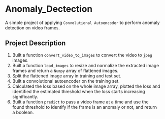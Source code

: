 # Anomaly_Dectection
A simple project of applying `Convolutional Autoencoder` to perform anomaly detection on video frames.

## Project Description
1. Built a function `convert_video_to_images` to convert the video to `jpeg` images.
2. Built a function `load_images` to resize and normalize the extracted image frames and return a `Numpy` array of flattened images.
3. Split the flattened image array in training and test set.
4. Built a convolutional autoencoder on the training set.
5. Calculated the loss based on the whole image array, plotted the loss and identified the estimated threshold when the loss starts increasing significantly.
6. Built a function `predict` to pass a video frame at a time and use the found threshold to identify if the frame is an anomaly or not, and return a boolean.
